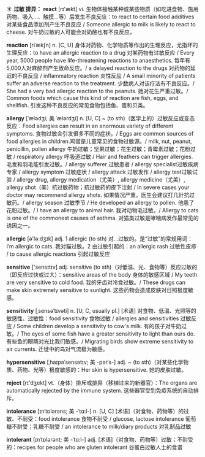 ☀ <span class="category">**过敏 排异：**</span>
<span class="vocabulary">**react**</span> [rɪ'ækt] 
<span class="definition">vi. 生物体接触某种或某些物质（如吃进食物、施用药物、吸入…、触摸…等）后发生不良反应：</span>to react to certain food additives 对某些食品添加剂产生不良反应 / Someone allergic to milk is likely to react to cheese. 对牛奶过敏的人可能会对奶酪也有不良反应。
           
<span class="vocabulary">**reaction**</span> [riˈækʃn]
<span class="definition">n. [C, U] 身体对药物、化学物质等作出的生理反应，尤指坏的生理反应：</span>to have an allergic reaction to a drug 对某药物有过敏反应 / Every year, 5000 people have life-threatening reactions to anaesthetics. 每年有5,000人对麻醉剂产生致命反应。/ a delayed reaction to the drugs 对药物的延迟的不良反应 / inflammatory reaction 炎性反应 / A small minority of patients suffer an adverse reaction to the treatment. 少数病人对该疗法有不良反应。/ She had a very bad allergic reaction to the peanuts. 她对花生严重过敏。/ Common foods which cause this kind of reaction are fish, eggs, and shellfish. 引发这种不良反应的常见食物包括鱼、蛋和贝类。
 
<span class="vocabulary">**allergy**</span> [ˈælədʒi; 美 ˈælərdʒi]
<span class="definition">n. [U, C] ~ (to sth)（医学上的）过敏反应或变态反应：</span>Food allergies can result in an enormous variety of different symptoms. 食物过敏会引发很多不同的症状。/ Eggs are common sources of food allergies in children.鸡蛋是儿童常见的食物过敏源。/ milk, nut, peanut, penicillin, pollen allergy 牛奶过敏；坚果过敏；花生过敏；青霉素过敏；花粉过敏 / respiratory allergy 呼吸道过敏 / Hair and feathers can trigger allergies. 毛发和羽毛能引发过敏。/ allergy sufferer 过敏患者 / allergy specialist过敏疾病专家 / allergy symptom 过敏症状 / allergy attack 过敏发作 / allergy test过敏试验 / allergy drug, allergy medication（尤美）, allergy medicine（尤美）, allergy shot（美）抗过敏药物；抗过敏药的皮下注射 / In severe cases your doctor may recommend allergy shots. 如果情况严重，医生会建议打几针抗过敏药。/ allergy season 过敏季节 / He developed an allergy to pollen. 他患了花粉过敏。/ I have an allergy to animal hair. 我对动物毛过敏。/ Allergy to cats is one of the commonest causes of asthma. 对猫类过敏是哮喘病发作最常见的诱因之一。

<span class="vocabulary">**allergic**</span> [ə'lə:dʒɪk] 
<span class="definition">adj. 1 allergic (to sth) 对…过敏的。是“过敏”的常规用词：</span>I’m allergic to cats. 我对猫过敏。<span class="definition">2 由过敏引起的：</span>an allergic rash 过敏性皮疹 / to cause allergic reactions 引起过敏反应
   
<span class="vocabulary">**sensitive**</span> ['sensɪtɪv] 
<span class="definition">adj. sensitive (to sth)（对低温、光、食物等）反应过敏的（即反应过快或过大）：</span>sensitive areas of the body 身体的敏感区域 / My teeth are very sensitive to cold food. 我的牙齿对冷食过敏。/ These drugs can make skin extremely sensitive to sunlight. 这些药物会造成皮肤对日照极度敏感。
           
<span class="vocabulary">**sensitivity**</span> [ˌsensəˈtɪvəti]
<span class="definition">n. [U, C, usually pl.] [术语] 对食物、低温、光照等的敏感性、过敏性：</span>food sensitivity 食物过敏 / allergies and sensitivities 过敏反应 / Some children develop a sensitivity to cow's milk. 有的孩子对牛奶过敏。/ The eyes of some fish have a greater sensitivity to light than ours do. 有些鱼的眼睛对光比我们敏感。/ Migrating birds show extreme sensitivity to air currents. 迁徙中的鸟对气流极为敏感。           

<span class="vocabulary">**hypersensitive**</span> [ˌhaɪpəˈsensətɪv; 美 -pərˈs-]
<span class="definition">adj. ~ (to sth)（对某些化学物质、药物、光等）极度敏感的：</span>Her skin is hypersensitive. 她的皮肤过敏。

<span class="vocabulary">**reject**</span> [rɪ'dӡekt] 
<span class="definition">vt.（身体）排斥或排异（移植过来的新器官）：</span>The organs are automatically rejected by the immune system. 这些器官受到免疫系统的自动排斥。

<span class="vocabulary">**intolerance**</span> [ɪnˈtɒlərəns; 美 -ˈtɑ:l-]
<span class="definition">n. [U, C] [术语]（对食物、药物等）的过敏、不耐受：</span>food intolerance 食物不耐受 / glucose, lactose intolerance 葡萄糖不耐受；乳糖不耐受 / an intolerance to milk/diary products 对乳制品过敏
            
<span class="vocabulary">**intolerant**</span> [ɪnˈtɒlərənt; 美 -ˈtɑ:l-]
<span class="definition">adj. [术语]（对食物、药物等）过敏；不耐受的：</span>recipes for people who are gluten intolerant 谷蛋白过敏人士的食谱